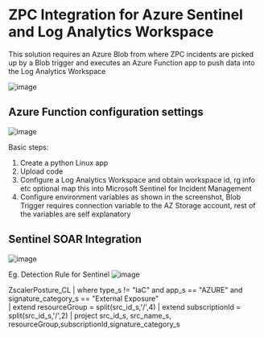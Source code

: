 # ZPC Integration for Azure Sentinel and Log Analytics Workspace

This solution requires an Azure Blob from where ZPC incidents are picked up by a Blob trigger 
and executes an Azure Function app to push data into the Log Analytics Workspace

![image](https://user-images.githubusercontent.com/60926235/222214188-6ac10b39-0e2a-4334-ab27-6444232d360b.png)

## Azure Function configuration settings

![image](https://user-images.githubusercontent.com/60926235/222214917-47f990a9-7fa6-427f-aaaa-d34c5cadbad0.png)

Basic steps:

1. Create a python Linux app
2. Upload code
3. Configure a Log Analytics Workspace and obtain workspace id, rg info etc optional map this into Microsoft Sentinel for Incident Management
4. Configure environment variables as shown in the screenshot, 
    Blob Trigger requires connection variable to the AZ Storage account, rest of the variables are self explanatory

## Sentinel SOAR Integration

![image](https://user-images.githubusercontent.com/60926235/222216327-2b7f4b55-6482-41cc-93d2-b2a71a29c5ed.png)

Eg. Detection Rule for Sentinel ![image](https://user-images.githubusercontent.com/60926235/222216625-ddc4e3d9-613c-4cf2-a763-3bf219b23840.png)

ZscalerPosture_CL
| where type_s != "IaC"
    and app_s == "AZURE"
    and signature_category_s == "External Exposure"   
| extend resourceGroup = split(src_id_s,'/',4)
| extend subscriptionId = split(src_id_s,'/',2)
| project src_id_s, src_name_s, resourceGroup,subscriptionId,signature_category_s

